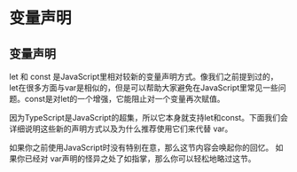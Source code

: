 # 变量声明

## 变量声明
let 和 const 是JavaScript里相对较新的变量声明方式。像我们之前提到过的， let在很多方面与var是相似的，但是可以帮助大家避免在JavaScript里常见一些问题。const是对let的一个增强，它能阻止对一个变量再次赋值。

因为TypeScript是JavaScript的超集，所以它本身就支持let和const。下面我们会详细说明这些新的声明方式以及为什么推荐使用它们来代替 var。

如果你之前使用JavaScript时没有特别在意，那么这节内容会唤起你的回忆。 如果你已经对 var声明的怪异之处了如指掌，那么你可以轻松地略过这节。